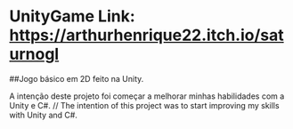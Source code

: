 # UnityGame Link: https://arthurhenrique22.itch.io/saturnogl
##Jogo básico em 2D feito na Unity.

A intenção deste projeto foi começar a melhorar minhas habilidades com a Unity e C#. 
// The intention of this project was to start improving my skills with Unity and C#.
